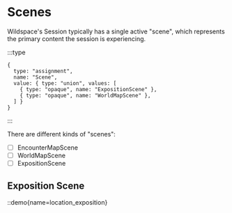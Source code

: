 # Scenes

Wildspace's Session typically has a single active "scene", which represents the primary
content the session is experiencing.

:::type
```
{
  type: "assignment",
  name: "Scene",
  value: { type: "union", values: [
    { type: "opaque", name: "ExpositionScene" },
    { type: "opaque", name: "WorldMapScene" },
  ] }
}
```
:::

There are different kinds of "scenes":
 - [ ] EncounterMapScene
 - [ ] WorldMapScene
 - [ ] ExpositionScene

## Exposition Scene

::demo{name=location_exposition}
